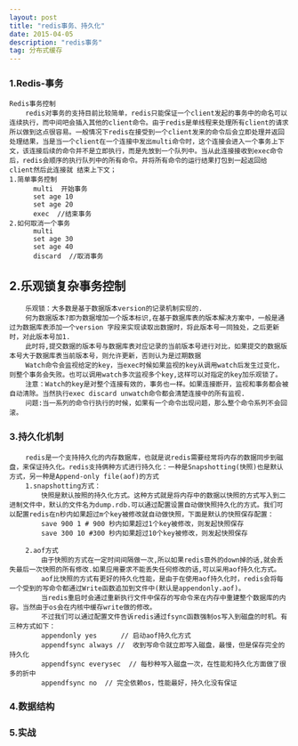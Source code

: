 ```yaml
---
layout: post
title: "redis事务、持久化"
date: 2015-04-05 
description: "redis事务"
tag: 分布式缓存 
---   
```




### 1.Redis-事务
    Redis事务控制
        redis对事务的支持目前比较简单，redis只能保证一个client发起的事务中的命名可以连续执行，而中间吧会插入其他的client命令。由于redis是单线程来处理所有client的请求所以做到这点很容易。一般情况下redis在接受到一个client发来的命令后会立即处理并返回处理结果，当是当一个client在一个连接中发出multi命令时，这个连接会进入一个事务上下文，该连接后续的命令并不是立即执行，而是先放到一个队列中。当从此连接接收到exec命令后，redis会顺序的执行队列中的所有命令。并将所有命令的运行结果打包到一起返回给client然后此连接就 结束上下文；
    1.简单事务控制
          multi  开始事务
          set age 10
          set age 20
          exec  //结束事务
    2.如何取消一个事务
          multi
          set age 30
          set age 40
          discard  //取消事务

## 2.乐观锁复杂事务控制
        乐观锁：大多数是基于数据版本version的记录机制实现的.
        何为数据版本?即为数据增加一个版本标识,在基于数据库表的版本解决方案中，一般是通过为数据库表添加一个version 字段来实现读取出数据时，将此版本号一同独处，之后更新时，对此版本号加1.
        此时将,提交数据的版本号与数据库表对应记录的当前版本号进行对比，如果提交的数据版本号大于数据库表当前版本号，则允许更新，否则认为是过期数据
        Watch命令会监视给定的key，当exec时候如果监视的key从调用watch后发生过变化，则整个事务会失败。也可以调用watch多次监视多个key,这样可以对指定的key加乐观锁了。
        注意：Watch的key是对整个连接有效的，事务也一样。如果连接断开，监视和事务都会被自动清除。当然执行exec discard unwatch命令都会清楚连接中的所有监视.
        问题:当一系列的命令行执行的时候，如果有一个命令出现问题，那么整个命令系列不会回滚。

### 3.持久化机制
        redis是一个支持持久化的内存数据库，也就是说redis需要经常将内存的数据同步到磁盘，来保证持久化。redis支持俩种方式进行持久化：一种是Snapshotting(快照)也是默认方式，另一种是Append-only file(aof)的方式
        1.snapshotting方式：
            快照是默认按照的持久化方式。这种方式就是将内存中的数据以快照的方式写入到二进制文件中，默认的文件名为dump.rdb.可以通过配置设置自动做快照持久化的方式。我们可以配置redis在n秒内如果超过m个key被修改就自动做快照，下面是默认的快照保存配置：
            save 900 1 # 900 秒内如果超过1个key被修改，则发起快照保存
            save 300 10 #300 秒内如果超过10个key被修改，则发起快照保存
        
        2.aof方式
            由于快照的方式在一定时间间隔做一次,所以如果redis意外的down掉的话,就会丢失最后一次快照的所有修改.如果应用要求不能丢失任何修改的话,可以采用aof持久化方式。
            aof比快照的方式有更好的持久化性能，是由于在使用aof持久化时，redis会将每一个受到的写命令都通过Write函数追加到文件中(默认是appendonly.aof)。
            当redis重启时会通过重新执行文件中保存的写命令来在内存中重建整个数据库的内容。当然由于os会在内核中缓存write做的修改。
            不过我们可以通过配置文件告诉redis通过fsync函数强制os写入到磁盘的时机。有三种方式如下：
            appendonly yes      // 启动aof持久化方式
            appendfsync always //  收到写命令就立即写入磁盘，最慢，但是保存完全的持久化
            appendfsync everysec  // 每秒种写入磁盘一次，在性能和持久化方面做了很多的折中
            appendfsync no  // 完全依赖os，性能最好，持久化没有保证

### 4.数据结构


### 5.实战